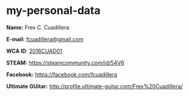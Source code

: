 # my-personal-data

**Name:** Frex C. Cuadillera

**E-mail:** fcuadillera@gmail.com

**WCA ID**: [2016CUAD01]

**STEAM:** https://steamcommunity.com/id/54V6

**Facebook:** https://facebook.com/fcuadillera

**Ultimate GUitar:** http://profile.ultimate-guitar.com/Frex%20Cuadillera/

[STEAM ACCOUNT]: <https://steamcommunity.com/id/54V6>
[2016CUAD01]: <https://www.worldcubeassociation.org/persons/2016CUAD01>
